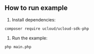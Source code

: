 ## How to run example
1. Install dependencies:
```bash
composer require ucloud/ucloud-sdk-php
```

1. Run the example:
```bash
php main.php
```